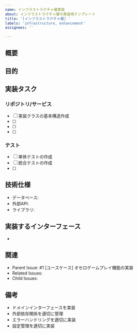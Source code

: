 ```yaml
---
name: インフラストラクチャ層実装
about: インフラストラクチャ層の実装用テンプレート
title: '[インフラストラクチャ層] '
labels: 'infrastructure, enhancement'
assignees: ''

---
```


## 概要
<!-- 実装するインフラストラクチャコンポーネントの概要を記述 -->

## 目的
<!-- このインフラストラクチャコンポーネントの役割と目的を記述 -->

## 実装タスク
### リポジトリ/サービス
<!-- 実装すべきメソッドをチェックリスト形式で記述 -->
- [ ] 実装クラスの基本構造作成
- [ ] 
- [ ] 
- [ ] 

### テスト
<!-- テストケースを記述 -->
- [ ] 単体テストの作成
- [ ] 統合テストの作成
- [ ] 

## 技術仕様
<!-- 使用する技術や外部ライブラリを記述 -->
- データベース: 
- 外部API: 
- ライブラリ: 

## 実装するインターフェース
<!-- 実装対象のドメインインターフェースを記述 -->
- 

## 関連
<!-- 関連するissueやPRがあれば記述 -->
- Parent Issue: #1 [ユースケース] オセロゲームプレイ機能の実装
- Related Issues: 
- Child Issues: 

## 備考
<!-- インフラストラクチャ層での実装上の注意点など -->
- ドメインインターフェースを実装
- 外部依存関係を適切に管理
- エラーハンドリングを適切に実装
- 設定管理を適切に実装